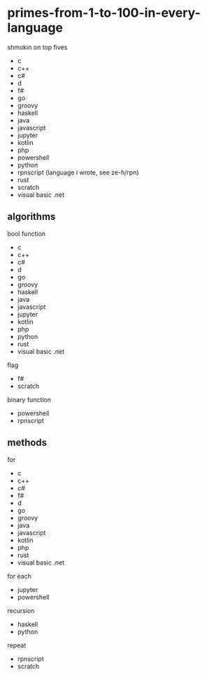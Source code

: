 # primes-from-1-to-100-in-every-language
shmokin on top fives
- c
- c++
- c#
- d
- f#
- go
- groovy
- haskell
- java
- javascript
- jupyter
- kotlin
- php
- powershell
- python
- rpnscript (language i wrote, see ze-h/rpn)
- rust
- scratch
- visual basic .net

## algorithms
bool function
- c
- c++
- c#
- d
- go
- groovy
- haskell
- java
- javascript
- jupyter
- kotlin
- php
- python
- rust
- visual basic .net

flag
- f#
- scratch

binary function
- powershell
- rpnscript

## methods
for
- c
- c++
- c#
- f#
- d
- go
- groovy
- java
- javascript
- kotlin
- php
- rust
- visual basic .net

for each
- jupyter
- powershell

recursion
- haskell
- python

repeat
- rpnscript
- scratch